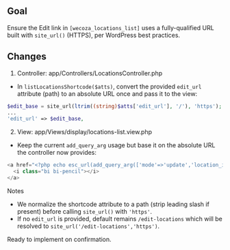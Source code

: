 ## Goal
Ensure the Edit link in `[wecoza_locations_list]` uses a fully-qualified URL built with `site_url()` (HTTPS), per WordPress best practices.

## Changes
1) Controller: app/Controllers/LocationsController.php
- In `listLocationsShortcode($atts)`, convert the provided `edit_url` attribute (path) to an absolute URL once and pass it to the view:
```php
$edit_base = site_url(ltrim((string)$atts['edit_url'], '/'), 'https');
...
'edit_url' => $edit_base,
```

2) View: app/Views/display/locations-list.view.php
- Keep the current `add_query_arg` usage but base it on the absolute URL the controller now provides:
```php
<a href="<?php echo esc_url(add_query_arg(['mode'=>'update','location_id'=>$id], $edit_url)); ?>" class="btn btn-sm btn-outline-secondary border-0" title="<?php esc_attr_e('Edit Location','wecoza-clients'); ?>">
  <i class="bi bi-pencil"></i>
</a>
```

Notes
- We normalize the shortcode attribute to a path (strip leading slash if present) before calling `site_url()` with `'https'`.
- If no `edit_url` is provided, default remains `/edit-locations` which will be resolved to `site_url('/edit-locations','https')`.

Ready to implement on confirmation.
